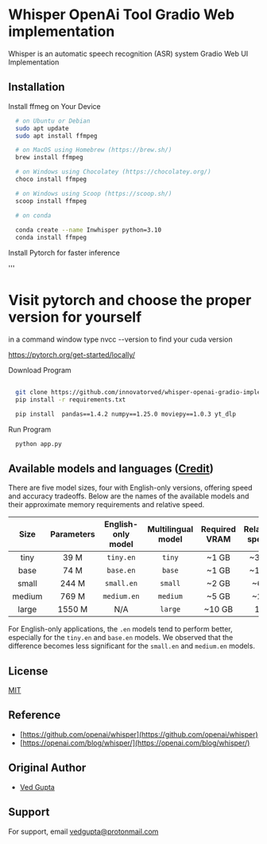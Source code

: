 
# Whisper OpenAi Tool Gradio Web implementation
Whisper is an automatic speech recognition (ASR) system Gradio Web UI Implementation



## Installation

Install ffmeg on Your Device

```bash
  # on Ubuntu or Debian
  sudo apt update
  sudo apt install ffmpeg

  # on MacOS using Homebrew (https://brew.sh/)
  brew install ffmpeg

  # on Windows using Chocolatey (https://chocolatey.org/)
  choco install ffmpeg

  # on Windows using Scoop (https://scoop.sh/)
  scoop install ffmpeg

  # on conda
  
  conda create --name Inwhisper python=3.10
  conda install ffmpeg
```

Install Pytorch for faster inference

'''
  # Visit pytorch and choose the proper version for yourself
  in a command window type nvcc --version to find your cuda version
  
  https://pytorch.org/get-started/locally/

Download Program

```bash
 
  git clone https://github.com/innovatorved/whisper-openai-gradio-implementation.git .
  pip install -r requirements.txt

  pip install  pandas==1.4.2 numpy==1.25.0 moviepy==1.0.3 yt_dlp
```
    

Run Program

```bash
  python app.py

```

## Available models and languages ([Credit](https://github.com/innovatorved/whisper-openai-gradio-implementation/blob/main/README.md))

There are five model sizes, four with English-only versions, offering speed and accuracy tradeoffs. Below are the names of the available models and their approximate memory requirements and relative speed. 


|  Size  | Parameters | English-only model | Multilingual model | Required VRAM | Relative speed |
|:------:|:----------:|:------------------:|:------------------:|:-------------:|:--------------:|
|  tiny  |    39 M    |     `tiny.en`      |       `tiny`       |     ~1 GB     |      ~32x      |
|  base  |    74 M    |     `base.en`      |       `base`       |     ~1 GB     |      ~16x      |
| small  |   244 M    |     `small.en`     |      `small`       |     ~2 GB     |      ~6x       |
| medium |   769 M    |    `medium.en`     |      `medium`      |     ~5 GB     |      ~2x       |
| large  |   1550 M   |        N/A         |      `large`       |    ~10 GB     |       1x       |

For English-only applications, the `.en` models tend to perform better, especially for the `tiny.en` and `base.en` models. We observed that the difference becomes less significant for the `small.en` and `medium.en` models.


## License

[MIT](https://choosealicense.com/licenses/mit/)


## Reference

- [https://github.com/openai/whisper](https://github.com/openai/whisper)
- [https://openai.com/blog/whisper/](https://openai.com/blog/whisper/)

  
## Original Author

- [Ved Gupta](https://www.github.com/innovatorved)



  
## Support

For support, email vedgupta@protonmail.com
